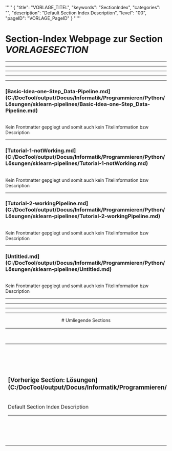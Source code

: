 '''''
{
"title": "VORLAGE_TITEL",
"keywords": "SectionIndex",
"categories": "",
"description": "Default Section Index Description",
"level": "00",
"pageID": "VORLAGE_PageID"
}
'''''


<h1>Section-Index Webpage zur Section <i>VORLAGESECTION</i></h1>

<hr><hr><hr><hr><hr>


<h3>[Basic-Idea-one-Step_Data-Pipeline.md](C:/DocTool/output/Docus/Informatik/Programmieren/Python/Lösungen/sklearn-pipelines/Basic-Idea-one-Step_Data-Pipeline.md)</h3><br>Kein Frontmatter gepglegt und somit auch kein Titelinformation bzw Description<hr>


<h3>[Tutorial-1-notWorking.md](C:/DocTool/output/Docus/Informatik/Programmieren/Python/Lösungen/sklearn-pipelines/Tutorial-1-notWorking.md)</h3><br>Kein Frontmatter gepglegt und somit auch kein Titelinformation bzw Description<hr>


<h3>[Tutorial-2-workingPipeline.md](C:/DocTool/output/Docus/Informatik/Programmieren/Python/Lösungen/sklearn-pipelines/Tutorial-2-workingPipeline.md)</h3><br>Kein Frontmatter gepglegt und somit auch kein Titelinformation bzw Description<hr>


<h3>[Untitled.md](C:/DocTool/output/Docus/Informatik/Programmieren/Python/Lösungen/sklearn-pipelines/Untitled.md)</h3><br>Kein Frontmatter gepglegt und somit auch kein Titelinformation bzw Description<hr><center><hr><hr><hr> # Umliegende Sections
 </h2><br><table><thead> <tr> <th><center>Vorgelagerte Section</center></th> <th><center>Nachgelagerte Section</center></th></tr></thead><tbody><tr><td><h3>[Vorherige Section: Lösungen](C:/DocTool/output/Docus/Informatik/Programmieren/Python/Lösungen/SectionIndex_DocTooloutputDocusInformatikProgrammierenPythonLösungen.html)</h3><br>Default Section Index Description<hr></td><td><h3>Nachfolgende Section:</h3><br><h2> Die Metadaten wurde nicht eingelesen<br></h2></td></tr></tbody></table>